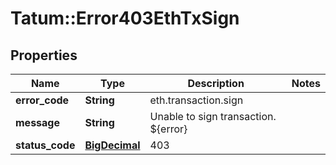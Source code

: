 # Tatum::Error403EthTxSign

## Properties
Name | Type | Description | Notes
------------ | ------------- | ------------- | -------------
**error_code** | **String** | eth.transaction.sign | 
**message** | **String** | Unable to sign transaction. ${error} | 
**status_code** | [**BigDecimal**](BigDecimal.md) | 403 | 

